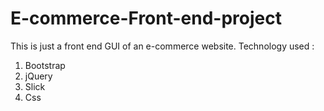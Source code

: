 # E-commerce-Front-end-project
This is just a front end GUI of an e-commerce website.
Technology used : 
1. Bootstrap
2. jQuery
3. Slick
4. Css
